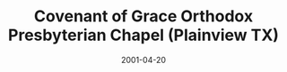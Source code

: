 ---
date: &id001 2001-04-20
end_date: null
location:
  address: null
  city: Plainview
  state: TX
minister:
- end: 2006-03-26
  name: Kevin Van Der Linden
  start: 2001-04-20
  type: Evangelist
ministers:
- Kevin Van Der Linden
name: Covenant of Grace Orthodox Presbyterian Chapel
names:
- end: 2006-03-26
  name: Covenant of Grace Orthodox Presbyterian Chapel
  start: 2001-04-20
origination_date: *id001
raw_data: 'TX

  Plainview

  Covenant of Grace Orthodox Presbyterian Chapel  (April 20, 2001-March 26, 2006)

  Evangelist: Kevin Van Der Linden, 2001-6

  '
received_from: null
states:
- TX
status:
  active: false
  end_date: 2006-03-26
  reason: null
  received_from: null
  withdrawal_to: null
title: Covenant of Grace Orthodox Presbyterian Chapel (Plainview TX)
year_established:
- 2001

---